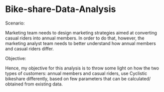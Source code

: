 # Bike-share-Data-Analysis

Scenario:

Marketing team needs to design marketing strategies aimed at converting casual riders into annual members. In order to do that, however, the marketing analyst team needs to better understand how annual members and casual riders differ.

Objective:

Hence, my objective for this analysis is to throw some light on how the two types of customers: annual members and casual riders, use Cyclistic bikeshare differently, based on few parameters that can be calculated/ obtained from existing data.
